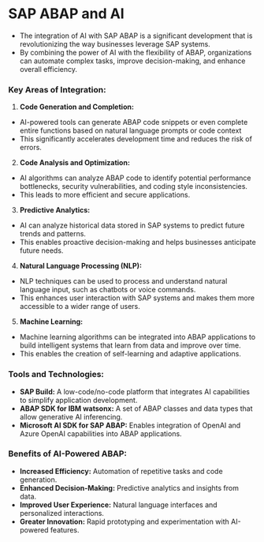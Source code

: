 # SAP ABAP and AI
- The integration of AI with SAP ABAP is a significant development that is revolutionizing the way businesses leverage SAP systems.
- By combining the power of AI with the flexibility of ABAP, organizations can automate complex tasks, improve decision-making, and enhance overall efficiency.

### Key Areas of Integration:
1. **Code Generation and Completion:**
- AI-powered tools can generate ABAP code snippets or even complete entire functions based on natural language prompts or code context
- This significantly accelerates development time and reduces the risk of errors.

2. **Code Analysis and Optimization:**
- AI algorithms can analyze ABAP code to identify potential performance bottlenecks, security vulnerabilities, and coding style inconsistencies.
- This leads to more efficient and secure applications.

3. **Predictive Analytics:**
- AI can analyze historical data stored in SAP systems to predict future trends and patterns.
- This enables proactive decision-making and helps businesses anticipate future needs.

4. **Natural Language Processing (NLP):**
- NLP techniques can be used to process and understand natural language input, such as chatbots or voice commands.
- This enhances user interaction with SAP systems and makes them more accessible to a wider range of users.

5. **Machine Learning:**
- Machine learning algorithms can be integrated into ABAP applications to build intelligent systems that learn from data and improve over time.
- This enables the creation of self-learning and adaptive applications.

### Tools and Technologies:
- **SAP Build:** A low-code/no-code platform that integrates AI capabilities to simplify application development.
- **ABAP SDK for IBM watsonx:** A set of ABAP classes and data types that allow generative AI inferencing.
- **Microsoft AI SDK for SAP ABAP:** Enables integration of OpenAI and Azure OpenAI capabilities into ABAP applications.

### Benefits of AI-Powered ABAP:
- **Increased Efficiency:** Automation of repetitive tasks and code generation.
- **Enhanced Decision-Making:** Predictive analytics and insights from data.
- **Improved User Experience:** Natural language interfaces and personalized interactions.
- **Greater Innovation:** Rapid prototyping and experimentation with AI-powered features.
